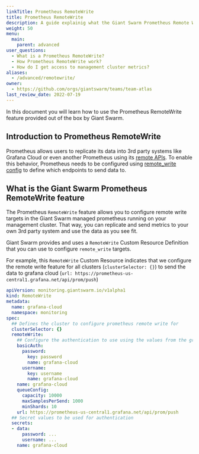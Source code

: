 ```yaml
---
linkTitle: Prometheus RemoteWrite
title: Prometheus RemoteWrite
description: A guide explainig what the Giant Swarm Prometheus Remote Write feature is and how to use it.
weight: 50
menu:
  main:
    parent: advanced
user_questions:
  - What is a Prometheus RemoteWrite?
  - How Prometheus RemoteWrite work?
  - How do I get access to management cluster metrics?
aliases:
  - /advanced/remotewrite/
owner:
  - https://github.com/orgs/giantswarm/teams/team-atlas
last_review_date: 2022-07-19
---
```


In this document you will learn how to use the Prometheus RemoteWrite feature provided out of the box by Giant Swarm.

## Introduction to Prometheus RemoteWrite

Prometheus allows users to replicate its data into 3rd party systems like Grafana Cloud or even another Prometheus using its [remote APIs](https://prometheus.io/blog/2019/10/10/remote-read-meets-streaming/#remote-apis).
To enable this behavior, Prometheus needs to be configured using [remote_write config](https://prometheus.io/docs/prometheus/latest/configuration/configuration/#remote_write) to define which endpoints to send data to.

## What is the Giant Swarm Prometheus RemoteWrite feature

The Prometheus `RemoteWrite` feature allows you to configure remote write targets in the Giant Swarm managed prometheus running on your management cluster.
That way, you can replicate and send metrics to your own 3rd party system and use the data as you see fit.

Giant Swarm provides and uses a `RemoteWrite` Custom Resource Definition that you can use to configure `remote_write` targets.

For example, this `RemoteWrite` Custom Resource indicates that we configure the remote write feature for all clusters (`clusterSelector: {}`) to send the data to grafana cloud (`url: https://prometheus-us-central1.grafana.net/api/prom/push`)

```yaml
apiVersion: monitoring.giantswarm.io/v1alpha1
kind: RemoteWrite
metadata:
  name: grafana-cloud
  namespace: monitoring
spec:
  ## Defines the cluster to configure prometheus remote write for
  clusterSelector: {}
  remoteWrite:
    ## Configure the authentication to use using the values from the grafana-cloud secret
    basicAuth:
      password:
        key: password
        name: grafana-cloud
      username:
        key: username
        name: grafana-cloud
    name: grafana-cloud
    queueConfig:
      capacity: 10000
      maxSamplesPerSend: 1000
      minShards: 10
    url: https://prometheus-us-central1.grafana.net/api/prom/push
  ## Secret values to be used for authentication
  secrets:
  - data:
      password: ...
      username: ...
    name: grafana-cloud
```
